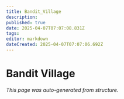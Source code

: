 ```yaml
---
title: Bandit_Village
description: 
published: true
date: 2025-04-07T07:07:08.831Z
tags: 
editor: markdown
dateCreated: 2025-04-07T07:07:06.692Z
---
```


# Bandit Village

*This page was auto-generated from structure.*